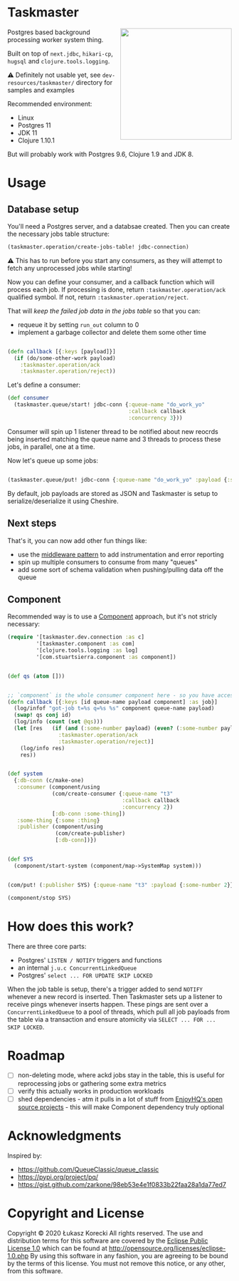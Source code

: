 # Taskmaster

<img src="https://img.cinemablend.com/filter:scale/quill/b/3/6/2/9/9/b36299d3e49f972d430cae647b5bec83ad70eae8.jpg?mw=600" align="right" width=250 >

Postgres based background processing worker system thing.

Built on top of `next.jdbc`, `hikari-cp`, `hugsql` and `clojure.tools.logging`.

:warning: Definitely not usable yet, see `dev-resources/taskmaster/` directory for samples and examples

Recommended environment:

- Linux
- Postgres 11
- JDK 11
- Clojure 1.10.1

But will probably work with Postgres 9.6, Clojure 1.9 and JDK 8.


# Usage


## Database setup

You'll need a Postgres server, and a databsae created. Then you can create the necessary jobs table structure:

```clojure
(taskmaster.operation/create-jobs-table! jdbc-connection)

```

:warning: This has to run before you start any consumers, as they will attempt to fetch any unprocessed jobs while starting!

Now you can define your consumer, and a callback function which will process each job. If processing is done, return `:taskmaster.operation/ack` qualified symbol. If not, return `:taskmaster.operation/reject`.

That will *keep the failed job data in the jobs table* so that you can:

- requeue it by setting `run_out` column to 0
- implement a garbage collector and delete them some other time



```clojure

(defn callback [{:keys [payload]}]
  (if (do/some-other-work payload)
    :taskmaster.operation/ack
    :taskmaster.operation/reject))
```

Let's define a consumer:

```clojure
(def consumer
  (taskmaster.queue/start! jdbc-conn {:queue-name "do_work_yo"
                                      :callback callback
                                      :concurrency 3}))


```

Consumer will spin up 1 listener thread to be notified about new reocrds being inserted matching the queue name and 3 threads to process these jobs, in parallel, one at a time.

Now let's queue up some jobs:


```clojure

(taskmaster.queue/put! jdbc-conn {:queue-name "do_work_yo" :payload {:send-email "test@example.com"}})
```

By default, job payloads are stored as JSON and Taskmaster is setup to serialize/deserialize it using Cheshire.

## Next steps

That's it, you can now add other fun things like:

- use the [middleware pattern](http://clojure-doc.org/articles/cookbooks/middleware.html) to add instrumentation and error reporting
- spin up multiple consumers to consume from many "queues"
- add some sort of schema validation when pushing/pulling data off the queue


## Component

Recommended way is to use a [Component](https://github.com/stuartsierra/component) approach, but it's not stricly necessary:


```clojure
(require '[taskmaster.dev.connection :as c]
         '[taskmaster.component :as com]
         '[clojure.tools.logging :as log]
         '[com.stuartsierra.component :as component])


(def qs (atom []))


;; `component` is the whole consumer component here - so you have access to its' dependencies
(defn callback [{:keys [id queue-name payload component] :as job}]
  (log/infof "got-job t=%s q=%s %s" component queue-name payload)
  (swap! qs conj id)
  (log/info (count (set @qs)))
  (let [res   (if (and (:some-number payload) (even? (:some-number payload)))
                :taskmaster.operation/ack
                :taskmaster.operation/reject)]
    (log/info res)
    res))


(def system
  {:db-conn (c/make-one)
   :consumer (component/using
              (com/create-consumer {:queue-name "t3"
                                    :callback callback
                                    :concurrency 2})
              [:db-conn :some-thing])
   :some-thing {:some :thing}
   :publisher (component/using
               (com/create-publisher)
               [:db-conn])})


(def SYS
  (component/start-system (component/map->SystemMap system)))


(com/put! (:publisher SYS) {:queue-name "t3" :payload {:some-number 2}})

(component/stop SYS)

```

# How does this work?

There are three core parts:

- Postgres' `LISTEN / NOTIFY` triggers and functions
- an internal `j.u.c ConcurrentLinkedQueue`
- Postgres' `select ... FOR UPDATE SKIP LOCKED`

When the job table is setup, there's a trigger added to send `NOTIFY` whenever a new record is inserted. Then Taskmaster sets up a listener to receive pings whenever inserts happen. These pings are sent over a `ConcurrentLinkedQueue` to a pool of threads, which pull all job payloads from the table via a transaction and ensure atomicity via `SELECT ... FOR ... SKIP LOCKED`.


# Roadmap

- [ ] non-deleting mode, where ackd jobs stay in the table, this is useful for reprocessing jobs or gathering some extra metrics
- [ ] verify this actually works in production workloads
- [ ] shed dependencies - atm it pulls in a lot of stuff from [EnjoyHQ's open source projects](https://github.com/nomnom-insights/) - this will make Component dependency truly optional

# Acknowledgments

Inspired by:

- https://github.com/QueueClassic/queue_classic
- https://pypi.org/project/pq/
- https://gist.github.com/zarkone/98eb53e4e1f0833b22faa28a1da77ed7


# Copyright and License

Copyright © 2020 Łukasz Korecki All rights reserved. The use and distribution terms for this software are covered by the [Eclipse Public License 1.0](http://opensource.org/licenses/eclipse-1.0.php) which can be found at http://opensource.org/licenses/eclipse-1.0.php  By using this software in any fashion, you are agreeing to be bound by the terms of this license. You must not remove this notice, or any other, from this software.
